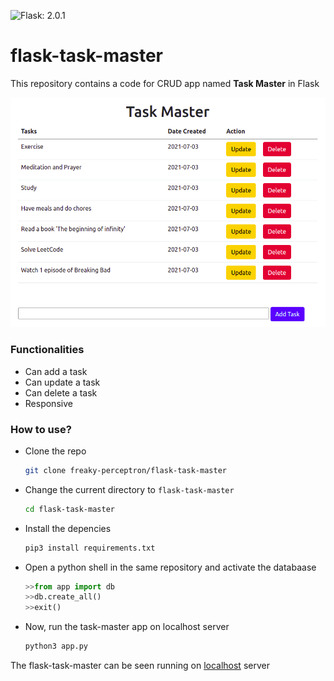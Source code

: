 ![Flask: 2.0.1](https://img.shields.io/badge/Flask-2.0.01-yellowgreen)

# flask-task-master
This repository contains a code for CRUD app named **Task Master** in Flask


![screenshot](https://github.com/freaky-perceptron/flask-task-master/blob/master/Screenshot%20from%202021-07-03%2017-59-18.png)

### Functionalities
* Can add a task
* Can update a task
* Can delete a task
* Responsive

### How to use?
* Clone the repo
  ```bash
  git clone freaky-perceptron/flask-task-master
  ```
  
* Change the current directory to ```flask-task-master```
  ```bash
  cd flask-task-master
  ```
 
* Install the depencies
  ```bash
  pip3 install requirements.txt
  ```
 
* Open a python shell in the same repository and activate the databaase
  ```python
  >>from app import db
  >>db.create_all()
  >>exit()
  ```

* Now, run the task-master app on localhost server
  ```bash
  python3 app.py
  ```
  
 The flask-task-master can be seen running on [localhost](http://127.0.0.1:5000/) server
 
 
  



